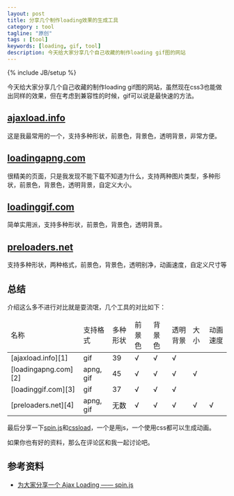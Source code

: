 ```yaml
---
layout: post
title: 分享几个制作loading效果的生成工具
category : tool
tagline: "原创"
tags : [tool]
keywords: [loading, gif, tool]
description: 今天给大家分享几个自己收藏的制作loading gif图的网站
---
```

{% include JB/setup %}

今天给大家分享几个自己收藏的制作loading gif图的网站，虽然现在css3也能做出同样的效果，但在考虑到兼容性的时候，gif可以说是最快速的方法。

## [ajaxload.info][1]
这是我最常用的一个，支持多种形状，前景色，背景色，透明背景，非常方便。

## [loadingapng.com][2]
很精美的页面，只是我发现不能下载不知道为什么，支持两种图片类型，多种形状，前景色，背景色，透明背景，自定义大小。

## [loadinggif.com][3]
简单实用派，支持多种形状，前景色，背景色，透明背景。

## [preloaders.net][4]
支持多种形状，两种格式，前景色，背景色，透明别净，动画速度，自定义尺寸等

## 总结
介绍这么多不进行对比就是耍流氓，几个工具的对比如下：

<table class="table table-bordered">
    <tbody>
        <thead>
            <td>名称</td>
            <td>支持格式</td>
            <td>多种形状</td>
            <td>前景色</td>
            <td>背景色</td>
            <td>透明背景</td>
            <td>大小</td>
            <td>动画速度</td>
        </thead>
        <tbody>
            <tr>
                <td>[ajaxload.info][1]</td>
                <td>gif</td>
                <td>39</td>
                <td>√</td>
                <td>√</td>
                <td>√</td>
                <td></td>
                <td></td>
            </tr>
            <tr>
                <td>[loadingapng.com][2]</td>
                <td>apng, gif</td>
                <td>45</td>
                <td>√</td>
                <td>√</td>
                <td>√</td>
                <td>√</td>
                <td></td>
            </tr>
            <tr>
                <td>[loadinggif.com][3]</td>
                <td>gif</td>
                <td>37</td>
                <td>√</td>
                <td>√</td>
                <td>√</td>
                <td></td>
                <td></td>
            </tr>
            <tr>
                <td>[preloaders.net][4]</td>
                <td>apng, gif</td>
                <td>无数</td>
                <td>√</td>
                <td>√</td>
                <td>√</td>
                <td>√</td>
                <td>√</td>
            </tr>
        </tbody>
    </tbody>
</table>

最后分享一下[spin.js][5]和[cssload](http://cssload.net/)，一个是用js，一个使用css都可以生成动画。

如果你也有好的资料，那么在评论区和我一起讨论吧。

## 参考资料
- [为大家分享一个 Ajax Loading —— spin.js](http://www.cnblogs.com/lxblog/p/3425599.html)


[1]: http://www.ajaxload.info/ "ajaxload.info"
[2]: http://loadingapng.com/ "loadingapng.com"
[3]: http://www.loadinggif.com/ "loadinggif.com"
[4]: http://preloaders.net/ "preloaders.net"
[5]: http://spin.js.org/ "spin"



